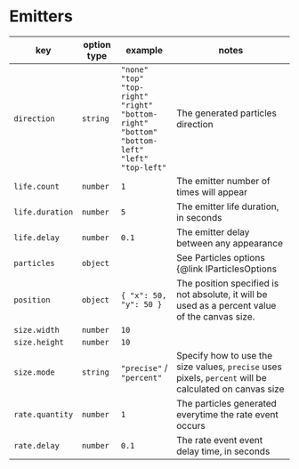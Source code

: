 # Emitters

| key             | option type | example                                                                                                                                                            | notes                                                                                                  |
| --------------- | ----------- |--------------------------------------------------------------------------------------------------------------------------------------------------------------------|--------------------------------------------------------------------------------------------------------|
| `direction`     | `string`    | `"none"` <br /> `"top"` <br /> `"top-right"` <br /> `"right"` <br /> `"bottom-right"` <br /> `"bottom"` <br /> `"bottom-left"` <br /> `"left"` <br /> `"top-left"` | The generated particles direction                                                                      |
| `life.count`    | `number`    | `1`                                                                                                                                                                | The emitter number of times will appear                                                                |
| `life.duration` | `number`    | `5`                                                                                                                                                                | The emitter life duration, in seconds                                                                  |
| `life.delay`    | `number`    | `0.1`                                                                                                                                                              | The emitter delay between any appearance                                                               |
| `particles`     | `object`    |                                                                                                                                                                    | See Particles options {@link IParticlesOptions | here}                                                 |
| `position`      | `object`    | `{ "x": 50, "y": 50 }`                                                                                                                                             | The position specified is not absolute, it will be used as a percent value of the canvas size.         |
| `size.width`    | `number`    | `10`                                                                                                                                                               |                                                                                                        |
| `size.height`   | `number`    | `10`                                                                                                                                                               |                                                                                                        |
| `size.mode`     | `string`    | `"precise"` / `"percent"`                                                                                                                                          | Specify how to use the size values, `precise` uses pixels, `percent` will be calculated on canvas size |
| `rate.quantity` | `number`    | `1`                                                                                                                                                                | The particles generated everytime the rate event occurs                                                |
| `rate.delay`    | `number`    | `0.1`                                                                                                                                                              | The rate event event delay time, in seconds                                                            |
